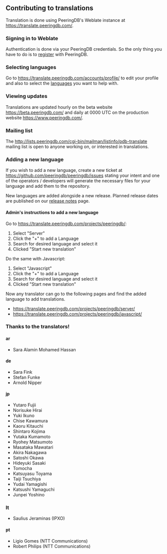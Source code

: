 ## Contributing to translations

Translation is done using PeeringDB's Weblate instance at <https://translate.peeringdb.com/>.

### Signing in to Weblate

Authentication is done via your PeeringDB credentials. So the only thing you have to do is to [register](https://www.peeringdb.com/register) with PeeringDB.

### Selecting languages

Go to <https://translate.peeringdb.com/accounts/profile/> to edit your profile and also to select the [languages](https://translate.peeringdb.com/accounts/profile/#languages) you want to help with.

### Viewing updates

Translations are updated hourly on the beta website <https://beta.peeringdb.com/> and daily at 0000 UTC on the production website <https://www.peeringdb.com/>.

### Mailing list

The <http://lists.peeringdb.com/cgi-bin/mailman/listinfo/pdb-translate> mailing list is open to anyone working on, or interested in translations.

### Adding a new language

If you wish to add a new language, create a new ticket at <https://github.com/peeringdb/peeringdb/issues> stating your intent and one of the operators / developers will generate the necessary files for your language and add them to the repository. 

New languages are added alongside a new release. Planned release dates are published on our [release notes](https://docs.peeringdb.com/release_notes/) page.

#### Admin's instructions to add a new language

Go to <https://translate.peeringdb.com/projects/peeringdb/>:
1. Select "Server"
2. Click the "+" to add a Language
3. Search for desired language and select it
4. Clicked "Start new translation"

Do the same with Javascript:
1. Select "Javascript"
2. Click the "+" to add a Language
3. Search for desired language and select it
4. Clicked "Start new translation"

Now any translator can go to the following pages and find the added language to add translations.

- <https://translate.peeringdb.com/projects/peeringdb/server/>
- <https://translate.peeringdb.com/projects/peeringdb/javascript/>


### Thanks to the translators!

#### ar

 - Sara Alamin Mohamed Hassan

#### de

- Sara Fink
- Stefan Funke
- Arnold Nipper

#### jp

- Yutaro Fujii
- Norisuke Hirai
- Yuki Ikuno
- Chise Kawamura
- Kaoru Kitauchi
- Shintaro Kojima
- Yutaka Kumamoto
- Ryohey Matsumoto
- Masataka Mawatari
- Akira Nakagawa
- Satoshi Okawa
- Hideyuki Sasaki
- Tomocha
- Katsuyasu Toyama
- Taiji Tsuchiya
- Yudai Yamagishi
- Katsushi Yamaguchi
- Junpei Yoshino

### lt
- Saulius Jeraminas (IPXO)

#### pt

- Ligio Gomes (NTT Communications)
- Robert Philips (NTT Communications)
